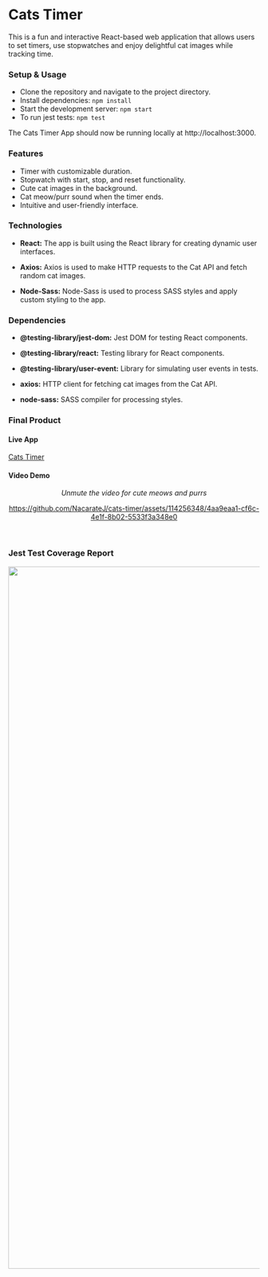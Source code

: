 # Cats Timer

This is a fun and interactive React-based web application that allows users to set timers, use stopwatches and enjoy delightful cat images while tracking time.

### Setup & Usage

- Clone the repository and navigate to the project directory.
- Install dependencies: `npm install`
- Start the development server: `npm start`
- To run jest tests: `npm test`

The Cats Timer App should now be running locally at http://localhost:3000.

### Features
- Timer with customizable duration.
- Stopwatch with start, stop, and reset functionality.
- Cute cat images in the background.
- Cat meow/purr sound when the timer ends.
- Intuitive and user-friendly interface.

### Technologies
- **React:** The app is built using the React library for creating dynamic user interfaces.

- **Axios:** Axios is used to make HTTP requests to the Cat API and fetch random cat images.

- **Node-Sass:** Node-Sass is used to process SASS styles and apply custom styling to the app.

### Dependencies
- **@testing-library/jest-dom:** Jest DOM for testing React components.

- **@testing-library/react:** Testing library for React components.

- **@testing-library/user-event:** Library for simulating user events in tests.

- **axios:** HTTP client for fetching cat images from the Cat API.

- **node-sass:** SASS compiler for processing styles.

### Final Product

#### Live App

[Cats Timer](https://cats-timer.netlify.app/)

#### Video Demo

<div align="center">

*Unmute the video for cute meows and purrs*

https://github.com/NacarateJ/cats-timer/assets/114256348/4aa9eaa1-cf6c-4e1f-8b02-5533f3a348e0

<div/>

<br>

<div align="left">
 
### Jest Test Coverage Report

</div>

<div align="center">

<img width="1406" alt="Screenshot 2023-09-09 at 1 22 51 PM" src="https://github.com/NacarateJ/cats-timer/assets/114256348/82ea75e3-de81-453d-ba25-c07e5d059a35">

<div/>


